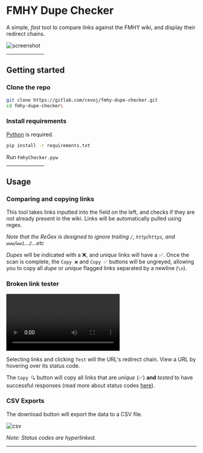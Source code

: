 # FMHY Dupe Checker

A simple, *fast* tool to compare links against the FMHY wiki, and display their redirect chains.

![screenshot](https://i.imgur.com/B0yZPq4.png)

<hr width=100>

## Getting started

### Clone the repo

```bash
git clone https://gitlab.com/cevoj/fmhy-dupe-checker.git
cd fmhy-dupe-checker\
```

### Install requirements

[Python](https://www.python.org/downloads/) is required. 

```bash
pip install -r requirements.txt
```

Run `FmhyChecker.pyw`

<hr width=100>

## Usage

### Comparing and copying links

This tool takes links inputted into the field on the left, and checks if they are not already present in the wiki. Links will be automatically pulled using regex.

*Note that the ReGex is designed to ignore trailing `/`, `http`/`https`, and `www`/`ww1`...`2`...etc*

*Dupes* will be indicated with a ❌, and *unique* links will have a ✅. Once the scan is complete, the `Copy ❌` and `Copy ✅` buttons will be ungreyed, allowing you to copy all *dupe* or *unique* flagged links separated by a newline (`\n`).


### Broken link tester

![Usage video here](https://i.imgur.com/9BhHsaY.mp4)

Selecting links and clicking `Test` will the URL's redirect chain. View a URL by hovering over its status code.

The `Copy 🔍` button will copy all links that are *unique* (✅) **and** *tested* to have successful responses (read more about status codes [here](https://httpstatus.io/http-status-codes)).


### CSV Exports

The download button will export the data to a CSV file.

![csv](https://i.imgur.com/KzxzNIb.png)

*Note: Status codes are hyperlinked.*

---